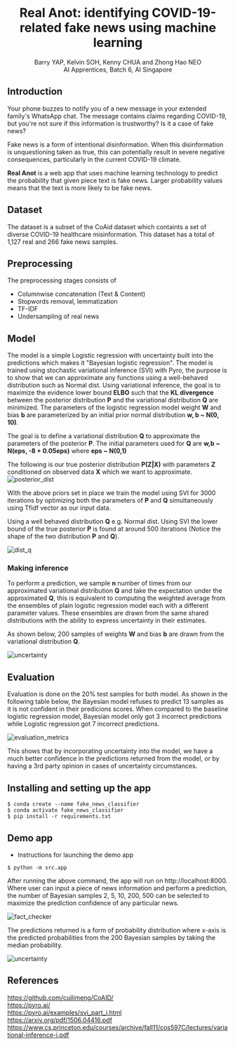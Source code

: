 # <center><b>Real Anot</b>: identifying COVID-19-related fake news using machine learning</center>
<center>Barry YAP, Kelvin SOH, Kenny CHUA and Zhong Hao NEO</center>
<center>AI Apprentices, Batch 6, AI Singapore</center>

## Introduction
Your phone buzzes to notify you of a new message in your extended family's WhatsApp chat. The message contains claims regarding COVID-19, but you're not sure if this information is trustworthy? Is it a case of fake news?

Fake news is a form of intentional disinformation. When this disinformation is unquestioning taken as true, this can potentially result in severe negative consequences, particularly in the current COVID-19 climate.

<b>Real Anot</b> is a web app that uses machine learning technology to predict the probability that given piece text is fake news. Larger probability values means that the text is more likely to be fake news.

## Dataset
The dataset is a subset of the CoAid dataset which containts a set of diverse COVID-19 healthcare misinformation. This dataset has a total of 1,127 real and 266 fake news samples.

## Preprocessing
The preprocessing stages consists of
- Columnwise concatenation (Text & Content)
-  Stopwords removal, lemmatization
- TF-IDF
- Undersampling of real news

## Model
The model is a simple Logistic regression with uncertainty built into the predictions which makes it "Bayesian logistic regression". The model is trained using stochastic variational inference (SVI) with Pyro, the purpose is to show that we can approximate any functions using a well-behaved distribution such as Normal dist. Using variational inference, the goal is to maximize the evidence lower bound **ELBO** such that the **KL divergence** between the posterior distribution **P** and the variational distribution **Q** are minimized. The parameters of the logistic regression model weight **W** and bias **b** are parameterized by an initial prior normal distribution **w, b ~ N(0, 10)**.

The goal is to define a variational distribution **Q** to approximate the parameters of the posterior **P**. The initial parameters used for **Q** are **w,b ~ N(eps, -8 + 0.05eps)** where **eps ~ N(0,1)** 

The following is our true posterior distribution **P(Z|X)** with parameters **Z** conditioned on observed data **X** which we want to approximate.
![posterior_dist](imgs/posterior_dist.png "posterior_dist")

With the above priors set in place we train the model using SVI for 3000 iterations by optimizing both the parameters of **P** and **Q** simultaneously using Tfidf vector as our input data.

Using a well behaved distribution **Q** e.g. Normal dist. Using SVI the lower bound of the true posterior **P** is found at around 500 iterations (Notice the shape of the two distribution **P** and **Q**).

![dist_q](imgs/dist_q.gif "dist_q")
### Making inference
To perform a prediction, we sample **n** number of times from our approximated variational distribution **Q** and take the expectation under the approximated **Q**, this is equivalent to computing the weighted average from the ensembles of plain logistic regression model each with a different parameter values. These ensembles are drawn from the same shared distributions with the ability to express uncertainty in their estimates. 

As shown below, 200 samples of weights **W** and bias **b** are drawn from the variational distribution **Q**.

![uncertainty](imgs/uncertainty.png "uncertainty")


## Evaluation
Evaluation is done on the 20% test samples for both model. As shown in the following table below, the Bayesian model refuses to predict 13 samples as it is not confident in their predicions scores. When compared to the baseline logistic regression model, Bayesian model only got 3 incorrect predictions while Logistic regression got 7 incorrect predictions. 

![evaluation_metrics](imgs/evaluation_metrics.png "evaluation_metrics")

This shows that by incorporating uncertainty into the model, we have a much better confidence in the predictions returned from the model, or by having a 3rd party opinion in cases of uncertainty circumstances.

## Installing and setting up the app
```
$ conda create --name fake_news_classifier
$ conda activate fake_news_classifier
$ pip install -r requirements.txt
```
## Demo app
- Instructions for launching the demo app
```
$ python -m src.app
```
After running the above command, the app will run on http://localhost:8000. Where user can input a piece of news information and perform a prediction, the number of Bayesian samples 2, 5, 10, 200, 500 can be selected to maximize the prediction confidence of any particular news.

![fact_checker](imgs/fact_checker.png "fact_checker")

The predictions returned is a form of probability distribution where x-axis is the predicted probabilities from the 200 Bayesian samples by taking the median probability.

![uncertainty](imgs/uncertainty.png "uncertainty") 



## References
https://github.com/cuilimeng/CoAID/ <br>
https://pyro.ai/ <br>
https://pyro.ai/examples/svi_part_i.html <br>
https://arxiv.org/pdf/1506.04416.pdf <br>
https://www.cs.princeton.edu/courses/archive/fall11/cos597C/lectures/variational-inference-i.pdf
